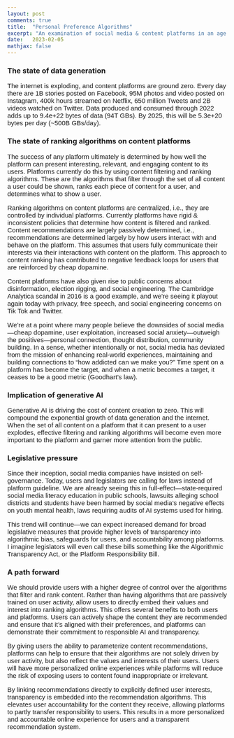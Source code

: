 ```yaml
---
layout: post
comments: true
title:  "Personal Preference Algorithms"
excerpt: "An examination of social media & content platforms in an age of increased public scrutiny, legislative pressure, and generative AI"
date:   2023-02-05
mathjax: false
---
```


<style>
.wrap {
    max-width: 900px;
}
p {
    font-family: sans-serif;
    font-size: 15px;
    font-weight: 300;
    overflow-wrap: break-word; /* allow wrapping of very very long strings, like txids */
}
.post pre,
.post code {
    background-color: #fafafa;
    font-size: 13px; /* make code smaller for this post... */
}
pre {
 white-space: pre-wrap;       /* css-3 */
 white-space: -moz-pre-wrap;  /* Mozilla, since 1999 */
 white-space: -pre-wrap;      /* Opera 4-6 */
 white-space: -o-pre-wrap;    /* Opera 7 */
 word-wrap: break-word;       /* Internet Explorer 5.5+ */
}
</style>


### The state of data generation
The internet is exploding, and content platforms are ground zero. Every day there are 1B stories posted on Facebook, 95M photos and video posted on Instagram, 400k hours streamed on Netflix, 650 million Tweets and 2B videos watched on Twitter. Data produced and consumed through 2022 adds up to 9.4e+22 bytes of data (94T GBs). By 2025, this will be 5.3e+20 bytes per day (~500B GBs/day).

### The state of ranking algorithms on content platforms
The success of any platform ultimately is determined by how well the platform can present interesting, relevant, and engaging content to its users. Platforms currently do this by using content filtering and ranking algorithms. These are the algorithms that filter through the set of all content a user could be shown, ranks each piece of content for a user, and determines what to show a user.

Ranking algorithms on content platforms are centralized, i.e., they are controlled by individual platforms. Currently platforms have rigid & inconsistent policies that determine how content is filtered and ranked. Content recommendations are largely passively determined, i.e., recommendations are determined largely by how users interact with and behave on the platform. This assumes that users fully communicate their interests via their interactions with content on the platform. This approach to content ranking has contributed to negative feedback loops for users that are reinforced by cheap dopamine. 

Content platforms have also given rise to public concerns about disinformation, election rigging, and social engineering. The Cambridge Analytica scandal in 2016 is a good example, and we’re seeing it playout again today with privacy, free speech, and social engineering concerns on Tik Tok and Twitter.

We’re at a point where many people believe the downsides of social media—cheap dopamine, user exploitation, increased social anxiety—outweigh the positives—personal connection, thought distribution, community building. In a sense, whether intentionally or not, social media has deviated from the mission of enhancing real-world experiences, maintaining and building connections to “how addicted can we make you?” Time spent on a platform has become the target, and when a metric becomes a target, it ceases to be a good metric (Goodhart’s law).

### Implication of generative AI
Generative AI is driving the cost of content creation to zero. This will compound the exponential growth of data generation and the internet. When the set of all content on a platform that it can present to a user explodes, effective filtering and ranking algorithms will become even more important to the platform and garner more attention from the public.

### Legislative pressure
Since their inception, social media companies have insisted on self-governance. Today, users and legislators are calling for laws instead of platform guideline. We are already seeing this in full-effect—state-required social media literacy education in public schools, lawsuits alleging school districts and students have been harmed by social media’s negative effects on youth mental health, laws requiring audits of AI systems used for hiring.

This trend will continue—we can expect increased demand for broad legislative measures that provide higher levels of transparency into algorithmic bias, safeguards for users, and accountability among platforms. I imagine legislators will even call these bills something like the Algorithmic Transparency Act, or the Platform Responsibility Bill.

### A path forward
We should provide users with a higher degree of control over the algorithms that filter and rank content. Rather than having algorithms that are passively trained on user activity, allow users to directly embed their values and interest into ranking algorithms. This offers several benefits to both users and platforms. Users can actively shape the content they are recommended and ensure that it’s aligned with their preferences, and platforms can demonstrate their commitment to responsible AI and transparency. 

By giving users the ability to parameterize content recommendations, platforms can help to ensure that their algorithms are not solely driven by user activity, but also reflect the values and interests of their users. Users will have more personalized online experiences while platforms will reduce the risk of exposing users to content found inappropriate or irrelevant.

By linking recommendations directly to explicitly defined user interests, transparency is embedded into the recommendation algorithms. This elevates user accountability for the content they receive, allowing platforms to partly transfer responsibility to users. This results in a more personalized and accountable online experience for users and a transparent recommendation system.